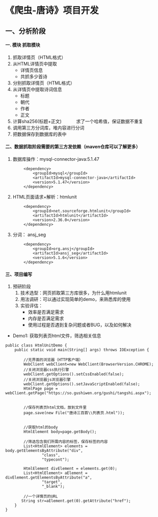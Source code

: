 # 《爬虫-唐诗》项目开发
## 一、分析阶段
#### 一. 模块 抓取模块
1. 抓取详情页（HTML格式）
2. 从HTML详情页中提取
    - 详情页信息
    - 共抓多少首诗
3. 分别抓取详情页（HTML格式）
4. 从详情页中提取诗词信息
    - 标题
    - 朝代
    - 作者
    - 正文
5. 计算sha256(标题+正文)
　　　求了一个哈希值，保证数据不重复
6. 调用第三方分词库，堆内容进行分词
7. 把数据保存到数据库的表中

#### 二、数据抓取阶段需要的第三方发依赖（maven仓库可以了解更多）
1. 数据库操作：mysql-connector-java:5.1.47

```
        <dependency>
            <groupId>mysql</groupId>
            <artifactId>mysql-connector-java</artifactId>
            <version>5.1.47</version>
        </dependency>
```

2. HTML页面请求+解析：htmlunit


```
        <dependency>
            <groupId>net.sourceforge.htmlunit</groupId>
            <artifactId>htmlunit</artifactId>
            <version>2.36.0</version>
        </dependency>

```

3. 分词： ansj_seg

```
        <dependency>
            <groupId>org.ansj</groupId>
            <artifactId>ansj_seg</artifactId>
            <version>5.1.6</version>
        </dependency>
```

#### 三、项目编写
1. 预研阶段
    1. 技术选型：网页抓取第三方库很多，为什么用htmlunit
    2. 用法调研：可以通过实现简单的demo，来熟悉库的使用
    3. 实验评估：
        - 效率是否满足需求
        - 内存是否满足需求
        - 使用过程是否遇到复杂问题或者BUG，以及如何解决
    
- Demo1: 获取列表页html文件，筛选相关信息
```
public class HtmlUnitDemo {
    public static void main(String[] args) throws IOException {
        
        //无界面的浏览器（HTTP客户端）
        WebClient webClient=new WebClient(BrowserVersion.CHROME);
        //关闭浏览器css执行引擎
        webClient.getOptions().setCssEnabled(false);
        //关闭浏览器js浏览器引擎
        webClient.getOptions().setJavaScriptEnabled(false);
        HtmlPage page = webClient.getPage("https://so.gushiwen.org/gushi/tangshi.aspx");
        
        
        //保存列表页html文档，放到文件里
        page.save(new File("唐诗三百首\\列表页.html"));
        
   
        //获取html的body
        HtmlElement body=page.getBody();
        
        //筛选包含我们所需内容的标签，保存标签的内容
        List<HtmlElement> elements = body.getElementsByAttribute("div",
                "class",
                "typecont");
        
        HtmlElement divElement = elements.get(0);
        List<HtmlElement> aElement = divElement.getElementsByAttribute("a",
                "target",
                "_blank");
                
        //一个详情页的URL
       String str=aElement.get(0).getAttribute("href");
    }
}
```
